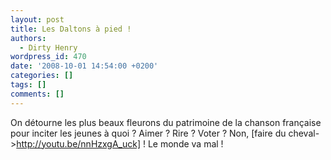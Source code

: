 ```yaml
---
layout: post
title: Les Daltons à pied !
authors:
  - Dirty Henry
wordpress_id: 470
date: '2008-10-01 14:54:00 +0200'
categories: []
tags: []
comments: []
---
```

On détourne les plus beaux fleurons du patrimoine de la chanson française pour inciter les jeunes à quoi ? Aimer ? Rire ? Voter ? Non, [faire du cheval->http://youtu.be/nnHzxgA_uck] ! Le monde va mal !

